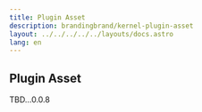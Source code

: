```yaml
---
title: Plugin Asset
description: brandingbrand/kernel-plugin-asset
layout: ../../../../../layouts/docs.astro
lang: en
---
```


## Plugin Asset

TBD...0.0.8
